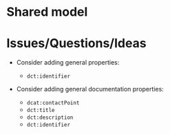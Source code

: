 # Shared model

# Issues/Questions/Ideas

- Consider adding general properties:
    - `dct:identifier`

- Consider adding general documentation properties:
    - `dcat:contactPoint`
    - `dct:title`
    - `dct:description`
    - `dct:identifier`




